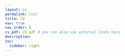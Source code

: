 ```yaml
---
layout: cv
permalink: /cv/
title: CV
nav: true
nav_order: 5
cv_pdf: CV.pdf # you can also use external links here
description:
toc:
  sidebar: right
---
```

